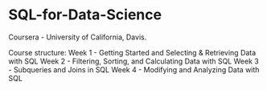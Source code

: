 # SQL-for-Data-Science
Coursera - University of California, Davis.

Course structure: 
Week 1 - Getting Started and Selecting & Retrieving Data with SQL
Week 2 - Filtering, Sorting, and Calculating Data with SQL
Week 3 - Subqueries and Joins in SQL
Week 4 - Modifying and Analyzing Data with SQL

